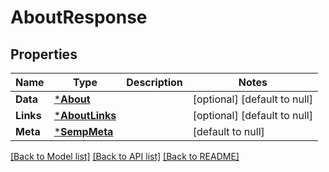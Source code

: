 # AboutResponse

## Properties
Name | Type | Description | Notes
------------ | ------------- | ------------- | -------------
**Data** | [***About**](About.md) |  | [optional] [default to null]
**Links** | [***AboutLinks**](AboutLinks.md) |  | [optional] [default to null]
**Meta** | [***SempMeta**](SempMeta.md) |  | [default to null]

[[Back to Model list]](../README.md#documentation-for-models) [[Back to API list]](../README.md#documentation-for-api-endpoints) [[Back to README]](../README.md)


